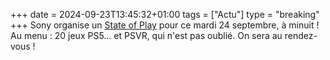 +++ 
date = 2024-09-23T13:45:32+01:00
tags = ["Actu"]
type = "breaking"
+++ 
Sony organise un [State of Play](https://blog.playstation.com/2024/09/23/state-of-play-returns-tomorrow/) pour ce mardi 24 septembre, à minuit ! Au menu : 20 jeux PS5… et PSVR, qui n'est pas oublié. On sera au rendez-vous !